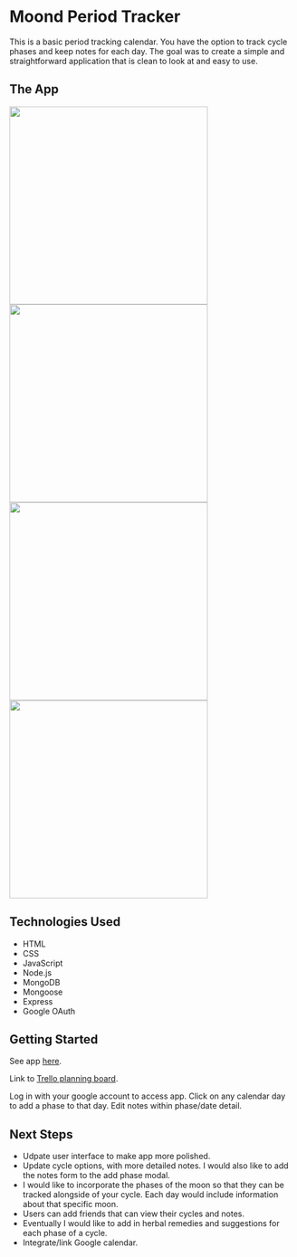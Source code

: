 # Moond Period Tracker

This is a basic period tracking calendar. You have the option to track cycle phases and keep notes for each day. The goal was to create a simple and straightforward application that is clean to look at and easy to use. 

## The App
<img src="https://i.imgur.com/H7L1aLL.png" width="350">
<img src="https://i.imgur.com/YoV43ER.png" width="350">
<img src="https://i.imgur.com/SdIOvCs.png" width="350">
<img src="https://i.imgur.com/KKsUnnu.png" width="350">

## Technologies Used

- HTML
- CSS
- JavaScript
- Node.js
- MongoDB
- Mongoose
- Express
- Google OAuth

## Getting Started

See app [here](https://moond.herokuapp.com/).

Link to [Trello planning board](https://trello.com/b/i9mPrcy4/moond).

Log in with your google account to access app. Click on any calendar day to add a phase to that day. Edit notes within phase/date detail.

## Next Steps

- Udpate user interface to make app more polished. 
- Update cycle options, with more detailed notes. I would also like to add the notes form to the add phase modal.
- I would like to incorporate the phases of the moon so that they can be tracked alongside of your cycle. Each day would include information about that specific moon.
- Users can add friends that can view their cycles and notes.
- Eventually I would like to add in herbal remedies and suggestions for each phase of a cycle.
- Integrate/link Google calendar.
